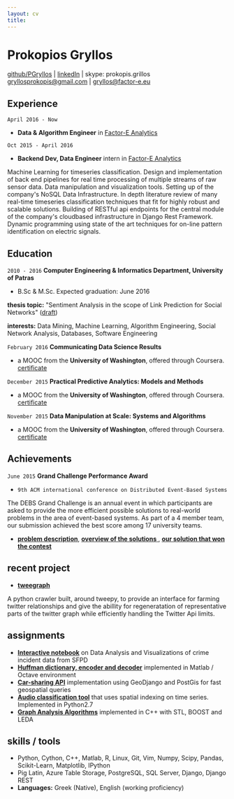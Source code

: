 ```yaml
---
layout: cv
title:
---
```


# Prokopios Gryllos

<div id="webaddress">
<a href="http://www.github.com/PGryllos">github/PGryllos</a>
|  <a href="https://www.linkedin.com/in/pgryllos">linkedIn</a>
|  <a> skype: prokopis.grillos </a>
</div>
<div id="webaddress">
<a href="http://gryllosprokopis@gmail.com">gryllosprokopis@gmail.com</a>
|  <a href="gryllos@factor-e.eu">gryllos@factor-e.eu</a>
</div>


## Experience

`April 2016 - Now`

- __Data & Algorithm Engineer__ in [Factor-E Analytics](http://www.factor-e.eu)

`Oct 2015 - April 2016`

- __Backend Dev, Data Engineer__ intern in [Factor-E Analytics](http://www.factor-e.eu)

Machine Learning for timeseries classification. Design and implementation of back end pipelines for 
real time processing of multiple streams of raw sensor data. Data manipulation and visualization tools.
Setting up of the company's NoSQL Data Infrastructure. In depth literature review of many real-time
timeseries classification techniques that fit for highly robust and scalable solutions. Building of
RESTful api endpoints for the central module of the company's cloudbased infrastructure in Django Rest Framework.
Dynamic programming using state of the art techniques for on-line pattern identification on electric signals.


## Education

`2010 - 2016`
__Computer Engineering & Informatics Department, University of Patras__

- B.Sc & M.Sc. Expected graduation: June 2016

__thesis topic:__ "Sentiment Analysis in the scope of Link Prediction for Social Networks"
([draft](https://docs.google.com/document/d/1_mPtlCgdmH4BK8iOzWKZM0TDy_WJVt7X3KMa_xZhyHw/edit?usp=sharing))

__interests:__ Data Mining, Machine Learning, Algorithm Engineering, Social Network Analysis, Databases, Software Engineering

`February 2016`
__Communicating Data Science Results__

- a MOOC from the __University of Washington__, offered through Coursera. [certificate](https://www.coursera.org/account/accomplishments/verify/GCXCRMC2TD95)

`December 2015`
__Practical Predictive Analytics: Models and Methods__

- a MOOC from the __University of Washington__, offered through Coursera. [certificate](https://www.coursera.org/account/accomplishments/certificate/P6J2AWFD5HCD)

`November 2015`
__Data Manipulation at Scale: Systems and Algorithms__

- a MOOC from the __University of Washington__, offered through Coursera. [certificate](https://www.coursera.org/account/accomplishments/certificate/73PW8J6MBAJH)



## Achievements

`June 2015`
__Grand Challenge Performance Award__ 

- `9th ACM international conference on Distributed Event-Based Systems`

The DEBS Grand Challenge is an annual event in which participants are asked to provide the
more efficient possible solutions to real-world problems in the area of event-based systems. As part of a 4 member team, our submission achieved the best score among 17 university teams.

- [__problem description__](http://www.debs2015.org/call-grand-challenge.html), [__overview of the solutions__ ](http://dblp.uni-trier.de/db/conf/debs/debs2015.html),
[__our solution that won the contest__](http://acropolis.cs.vu.nl/~spyros/www/papers/Pimp%20my%20Taxi%20Ride.pdf)


## recent project
- [__tweegraph__](https://github.com/PGryllos/tweegraph)

A python crawler built, around tweepy, to provide an interface for farming twitter relationships and give the abillity for regeneratation of representative parts of the twitter graph while efficiently handling the Twitter Api limits.

## assignments

- [__Interactive notebook__](https://github.com/PGryllos/SanFranciscoCrimeAnalysis/blob/master/report.ipynb) on Data Analysis and Visualizations of crime incident data from SFPD
- [__Huffman dictionary, encoder and decoder__](https://github.com/PGryllos/nhuff) implemented in Matlab / Octave environment
- [__Car-sharing API__](https://github.com/PGryllos/car_api) implementation using GeoDjango and PostGis for fast geospatial queries
- [__Audio classification tool__](https://github.com/lOStres/JaFEM) that uses spatial indexing on time series. Implemented in Python2.7
- [__Graph Analysis Algorithms__](https://github.com/PGryllos/kruskal_strong_comp) implemented in C++ with STL, BOOST and LEDA

## skills / tools

- Python, Cython, C++, Matlab, R, Linux, Git, Vim, Numpy, Scipy, Pandas, Scikit-Learn, Matplotlib, IPython
- Pig Latin, Azure Table Storage, PostgreSQL, SQL Server, Django, Django REST
- __Languages:__ Greek (Native), English (working proficiency)


<!-- ### Footer

Last updated: May 2013 -->


